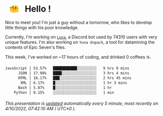 <h1>   <img src="./spoink.gif" style="vertical-align:middle;" width="30px">   Hello ! </h1>

Nice to meet you! I'm just a guy without a tomorrow, who likes to develop little things with his poor knowledge.

Currently, I'm working on <a href='https://github.com/Asgarrrr/Luna'>`Luna`</a>, a Discord bot used by 74310 users with very unique features. I'm also working on `Yuna Unpack`, a tool for datamining the contents of Epic Seven's files.

This week, I've worked on ~17 hours of coding, and drinked 0 coffees ☕.

```
JavaScript │ 53.57%   ███████████░░░░░░░░░   9 hrs 9 mins
      JSON │ 17.98%   ████░░░░░░░░░░░░░░░░   3 hrs 4 mins
      HTML │ 16.17%   ███░░░░░░░░░░░░░░░░░   2 hrs 45 mins
       XML │ 6.17%    █░░░░░░░░░░░░░░░░░░░   1 hr 3 mins
      Bash │ 5.87%    █░░░░░░░░░░░░░░░░░░░   1 hr
    Python │ 0.15%    ░░░░░░░░░░░░░░░░░░░░   1 min
```

###### This presentation is [updated](https://github.com/Asgarrrr) automatically every 5 minute, most recently on 4/10/2022, 07:42:10 AM ( UTC±0 ).